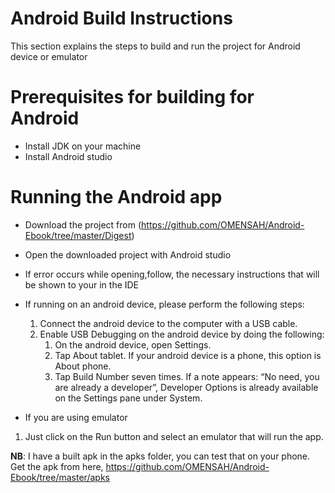 # Android Build Instructions
This section explains the steps to build and run the project for Android device or emulator

# Prerequisites for building  for Android
* Install JDK on your machine
* Install Android studio

# Running the Android app
* Download the project from (https://github.com/OMENSAH/Android-Ebook/tree/master/Digest) 
* Open the downloaded project with Android studio
* If error occurs while opening,follow, the necessary instructions that will be shown to your in the IDE
* If running on an android device, please perform the following steps:
  1. Connect the android device to the computer with a USB cable.
  2. Enable USB Debugging on the android device by doing the following:
      1. On the android device, open Settings.
      2. Tap About tablet. If your android device is a phone, this option is About phone.
      3. Tap Build Number seven times. If a note appears: “No need, you are already a developer”, Developer Options is already available on the Settings pane under System.

*  If you are using emulator
  1. Just click on the Run button and select an emulator that will run the app.


**NB**:  I have a built apk in the apks folder, you can test that on your phone. Get the apk from here, https://github.com/OMENSAH/Android-Ebook/tree/master/apks

